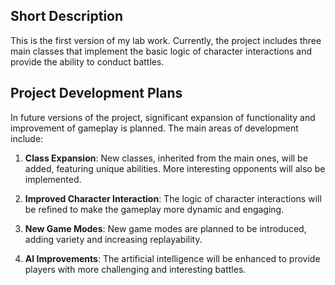 ## Short Description

This is the first version of my lab work. Currently, the project includes three main classes that implement the basic logic of character interactions and provide the ability to conduct battles.

## Project Development Plans

In future versions of the project, significant expansion of functionality and improvement of gameplay is planned. The main areas of development include:

1. **Class Expansion**: New classes, inherited from the main ones, will be added, featuring unique abilities. More interesting opponents will also be implemented.

2. **Improved Character Interaction**: The logic of character interactions will be refined to make the gameplay more dynamic and engaging.

3. **New Game Modes**: New game modes are planned to be introduced, adding variety and increasing replayability.

4. **AI Improvements**: The artificial intelligence will be enhanced to provide players with more challenging and interesting battles.
